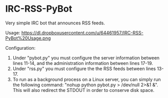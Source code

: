 # IRC-RSS-PyBot
Very simple IRC bot that announces RSS feeds.

Usage: https://dl.dropboxusercontent.com/u/64461957/IRC-RSS-PyBot%20Usage.png

Configuration:
1. Under "pybot.py" you must configure the server information between lines 11-14, and the administration information between lines 17-19.
2. Under "rss.py" you must configure the the RSS feeds between lines 13-17.
3. To run as a background process on a Linux server, you can simply run the following command: "nohup python pybot.py > /dev/null 2>&1 &". This will also redirect the STDOUT in order to conserve disk space.
